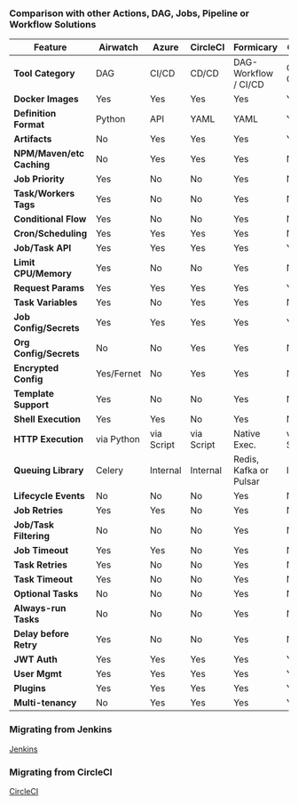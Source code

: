 ### Comparison with other Actions, DAG, Jobs, Pipeline or Workflow Solutions

| Feature               | Airwatch  | Azure     | CircleCI  | Formicary    | GitHub    | Gitlab    | Jenkins     |
|-----------------------|-----------|-----------|-----------|--------------|-----------|-----------|-------------|
| **Tool Category**     | DAG       | CI/CD     | CD/CD     | DAG-Workflow / CI/CD     | CI/CD     / CI/CD       |
| **Docker Images**     | Yes       | Yes       | Yes       | Yes          | Yes       | Yes       | Indirectly  |
| **Definition Format** | Python    | API       | YAML      | YAML         | YAML      | TOML      | DSL         |
| **Artifacts**         | No        | Yes       | Yes       | Yes          | Yes       | Yes       | No          |
| **NPM/Maven/etc Caching** | No        | Yes       | Yes       | Yes      | No        | Yes       | No          |
| **Job Priority**      | Yes       | No        | No        | Yes          | No        | No        | No          |
| **Task/Workers Tags** | Yes       | No        | No        | Yes          | No        | Yes       | Yes (Agents)|
| **Conditional Flow**  | Yes       | No        | No        | Yes          | No        | No        | No          |
| **Cron/Scheduling**   | Yes       | Yes       | Yes       | Yes          | No        | Yes       | Yes         |
| **Job/Task API**      | Yes       | Yes       | Yes       | Yes          | Yes       | Yes       | No          |
| **Limit CPU/Memory**  | Yes       | No        | No        | Yes          | No        | Yes       | No          |
| **Request Params**    | Yes       | Yes       | Yes       | Yes          | Yes       | Yes       | Yes         |
| **Task Variables**    | Yes       | No        | Yes       | Yes          | NO        | Yes       | No          |
| **Job Config/Secrets**| Yes       | Yes       | Yes       | Yes          | Yes       | Yes       | Yes         |
| **Org Config/Secrets**| No        | No        | Yes       | Yes          | No        | No        | No          |
| **Encrypted Config**  | Yes/Fernet| No        | Yes       | Yes          | No        | No        | Yes         |
| **Template Support**  | Yes       | No        | No        | Yes          | No        | No        | No          |
| **Shell Execution**   | Yes       | Yes       | No        | Yes          | No        | No        | Yes         |
| **HTTP Execution**    | via Python| via Script| via Script| Native Exec. | via Script| via Script| via Script  |
| **Queuing Library**   | Celery    | Internal  | Internal  | Redis, Kafka or Pulsar| Internal | Internal  | NA  |
| **Lifecycle Events**  | No        | No        | No        | Yes          | No        | No        | No          |
| **Job Retries**       | Yes       | Yes       | No        | Yes          | No        | Yes       | No          |
| **Job/Task Filtering** | No       | No        | No        | Yes          | No        | Yes       | No          |
| **Job Timeout**       | Yes       | Yes       | No        | Yes          | No        | Yes       | No          |
| **Task Retries**      | Yes       | No        | No        | Yes          | No        | No        | No          |
| **Task Timeout**      | Yes       | No        | No        | Yes          | No        | No        | No          |
| **Optional Tasks**    | No        | No        | No        | Yes          | No        | Yes       | No          |
| **Always-run Tasks**  | No        | No        | No        | Yes          | No        | Yes       | No          |
| **Delay before Retry**| Yes       | No        | No        | Yes          | No        | No        | No          |
| **JWT Auth**          | Yes       | Yes       | Yes       | Yes          | Yes       | Yes       | No          |
| **User Mgmt**         | Yes       | Yes       | Yes       | Yes          | Yes       | Yes       | No          |
| **Plugins**           | Yes       | Yes       | Yes       | Yes          | Yes       | No        | Yes         |
| **Multi-tenancy**     | No        | Yes       | Yes       | Yes          | Yes       | Yes       | No          |


### Migrating from Jenkins
[Jenkins](jenkins.md)

### Migrating from CircleCI
 [CircleCI](circleci.md)
 
